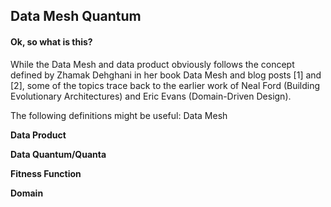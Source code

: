 ## Data Mesh Quantum

#### Ok, so what is this?

While the Data Mesh and data product obviously follows the concept defined by Zhamak Dehghani in her book Data Mesh and blog posts [1] and [2], some of the topics trace back to the earlier work of Neal Ford (Building Evolutionary Architectures) and Eric Evans (Domain-Driven Design).

The following definitions might be useful:
Data Mesh

**Data Product**

**Data Quantum/Quanta**

**Fitness Function**

**Domain**


